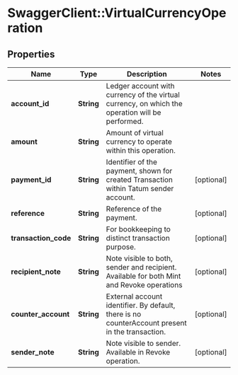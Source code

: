 # SwaggerClient::VirtualCurrencyOperation

## Properties
Name | Type | Description | Notes
------------ | ------------- | ------------- | -------------
**account_id** | **String** | Ledger account with currency of the virtual currency, on which the operation will be performed. | 
**amount** | **String** | Amount of virtual currency to operate within this operation. | 
**payment_id** | **String** | Identifier of the payment, shown for created Transaction within Tatum sender account. | [optional] 
**reference** | **String** | Reference of the payment. | [optional] 
**transaction_code** | **String** | For bookkeeping to distinct transaction purpose. | [optional] 
**recipient_note** | **String** | Note visible to both, sender and recipient. Available for both Mint and Revoke operations | [optional] 
**counter_account** | **String** | External account identifier. By default, there is no counterAccount present in the transaction. | [optional] 
**sender_note** | **String** | Note visible to sender. Available in Revoke operation. | [optional] 

